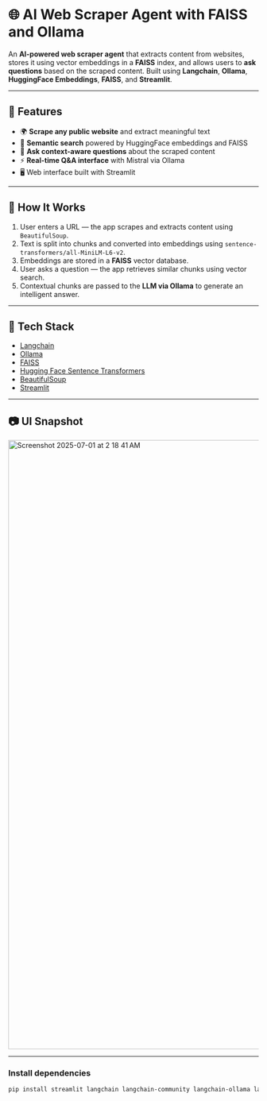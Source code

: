 # 🌐 AI Web Scraper Agent with FAISS and Ollama

An **AI-powered web scraper agent** that extracts content from websites, stores it using vector embeddings in a **FAISS** index, and allows users to **ask questions** based on the scraped content. Built using **Langchain**, **Ollama**, **HuggingFace Embeddings**, **FAISS**, and **Streamlit**.

---
## 🚀 Features

- 🌍 **Scrape any public website** and extract meaningful text
- 🧠 **Semantic search** powered by HuggingFace embeddings and FAISS
- 💬 **Ask context-aware questions** about the scraped content
- ⚡ **Real-time Q&A interface** with Mistral via Ollama
- 🖥️ Web interface built with Streamlit

---
## 🧠 How It Works

1. User enters a URL — the app scrapes and extracts content using `BeautifulSoup`.
2. Text is split into chunks and converted into embeddings using `sentence-transformers/all-MiniLM-L6-v2`.
3. Embeddings are stored in a **FAISS** vector database.
4. User asks a question — the app retrieves similar chunks using vector search.
5. Contextual chunks are passed to the **LLM via Ollama** to generate an intelligent answer.

---
## 🧰 Tech Stack

- [Langchain](https://www.langchain.com/)
- [Ollama](https://ollama.com/)
- [FAISS](https://github.com/facebookresearch/faiss)
- [Hugging Face Sentence Transformers](https://huggingface.co/sentence-transformers)
- [BeautifulSoup](https://www.crummy.com/software/BeautifulSoup/)
- [Streamlit](https://streamlit.io/)

---

## 📷 UI Snapshot

<img width="1227" alt="Screenshot 2025-07-01 at 2 18 41 AM" src="https://github.com/user-attachments/assets/d9d0bb78-724f-4546-acc9-cf2e1c2ac5ac" />

---
### Install dependencies

```bash
pip install streamlit langchain langchain-community langchain-ollama langchain-huggingface beautifulsoup4 faiss-cpu numpy requests


